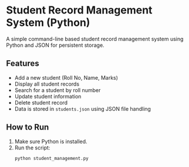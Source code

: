 # Student Record Management System (Python)

A simple command-line based student record management system using Python and JSON for persistent storage.

## Features
- Add a new student (Roll No, Name, Marks)
- Display all student records
- Search for a student by roll number
- Update student information
- Delete student record
- Data is stored in `students.json` using JSON file handling

## How to Run

1. Make sure Python is installed.
2. Run the script:
   ```bash
   python student_management.py
